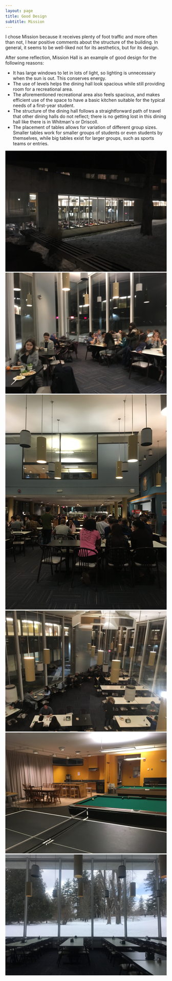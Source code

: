 ```yaml
---
layout: page
title: Good Design
subtitle: Mission
---
```

I chose Mission because it receives plenty of foot traffic and more often than not, I hear positive comments about the structure of the building. In general, it seems to be well-liked not for its aesthetics, but for its design.

After some reflection, Mission Hall is an example of good design for the following reasons:
- It has large windows to let in lots of light, so lighting is unnecessary when the sun is out. This conserves energy.
- The use of levels helps the dining hall look spacious while still providing room for a recreational area.
- The aforementioned recreational area also feels spacious, and makes efficient use of the space to have a basic kitchen suitable for the typical needs of a first-year student.
- The structure of the dining hall follows a straightforward path of travel that other dining halls do not reflect; there is no getting lost in this dining hall like there is in Whitman's or Driscoll.
- The placement of tables allows for variation of different group sizes. Smaller tables work for smaller groups of students or even students by themselves, while big tables exist for larger groups, such as sports teams or entries.

![Mission](./mission/Mission_1.JPG)
![Mission](./mission/Mission_2.JPG)
![Mission](./mission/Mission_3.JPG)
![Mission](./mission/Mission_4.JPG)
![Mission](./mission/Mission_5.JPG)
![Mission](./mission/Mission_6.JPG)
